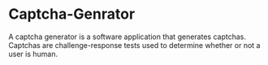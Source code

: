 # Captcha-Genrator

A captcha generator is a software application that generates captchas. Captchas are challenge-response tests used to determine whether or not a user is human.
